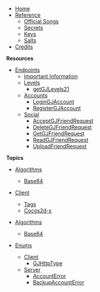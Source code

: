 - [Home](/)
- [Reference]()
    - [Official Songs](/reference/songs)
    - [Secrets](/reference/secrets)
    - [Keys](/reference/keys)
    - [Salts](/reference/salts)
- [Credits](/)

**Resources**

- [Endpoints]()
    - [Important Information](/endpoints/generic)
    - [Levels]()
        - [getGJLevels21](/endpoints/level/getGJLevels21)
    - [Accounts]()
        - [LoginGJAccount](/endpoints/account/loginGJAccount.md)
        - [RegisterGJAccount](/endpoints/account/registerGJAccount.md)
    - [Social]()
        - [AcceptGJFriendRequest](/endpoints/social/acceptGJFriendRequest20.md)
        - [DeleteGJFriendRequest](/endpoints/social/deleteGJFriendRequests20.md)
        - [GetGJFriendRequest](/endpoints/social/getGJFriendRequests20.md)
        - [ReadGJFriendRequest](/endpoints/social/readGJFriendRequest20.md)
        - [UploadFriendRequest](/endpoints/social/uploadFriendRequest20.md)

**Topics**

- [Algorithms]()
    - [Base64](/topics/Algorithms/base64.md)

- [Client]()
    - [Tags](/Topics/client/tags)
    - [Cocos2d-x](/Topics/client/cocos2d-x)

- [Algorithms]()
    - [Base64](/topics/Algorithms/base64.md)


- [Enums](/enums/enums.md)
    - [Client](/enums/enums.md)
        - [GJHttpType](/enums/client/GJHttpType.md)
    - [Server](/enums/enums.md)
        - [AccountError](/enums/server/AccountError.md)
        - [BackupAccountError](/enums/server/BackupAccountError.md)

